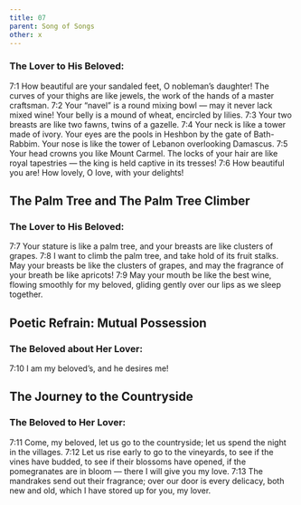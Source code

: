 ```yaml
---
title: 07
parent: Song of Songs
other: x
---
```


### The Lover to His Beloved:

<a name="7:1">7:1</a> How beautiful are your sandaled feet,
O nobleman’s daughter!
The curves of your thighs are like jewels,
the work of the hands of a master craftsman.
<a name="7:2">7:2</a> Your “navel” is a round mixing bowl — 
may it never lack mixed wine!
Your belly is a mound of wheat,
encircled by lilies.
<a name="7:3">7:3</a> Your two breasts are like two fawns,
twins of a gazelle.
<a name="7:4">7:4</a> Your neck is like a tower made of ivory.
Your eyes are the pools in Heshbon
by the gate of Bath-Rabbim.
Your nose is like the tower of Lebanon
overlooking Damascus.
<a name="7:5">7:5</a> Your head crowns you like Mount Carmel.
The locks of your hair are like royal tapestries — 
the king is held captive in its tresses!
<a name="7:6">7:6</a> How beautiful you are! How lovely,
O love, with your delights!

## The Palm Tree and The Palm Tree Climber

### The Lover to His Beloved:

<a name="7:7">7:7</a> Your stature is like a palm tree,
and your breasts are like clusters of grapes.
<a name="7:8">7:8</a> I want to climb the palm tree,
and take hold of its fruit stalks.
May your breasts be like the clusters of grapes,
and may the fragrance of your breath be like apricots!
<a name="7:9">7:9</a> May your mouth be like the best wine,
flowing smoothly for my beloved,
gliding gently over our lips as we sleep together.

## Poetic Refrain: Mutual Possession

### The Beloved about Her Lover:

<a name="7:10">7:10</a> I am my beloved’s,
and he desires me!

## The Journey to the Countryside

### The Beloved to Her Lover:

<a name="7:11">7:11</a> Come, my beloved, let us go to the countryside;
let us spend the night in the villages.
<a name="7:12">7:12</a> Let us rise early to go to the vineyards,
to see if the vines have budded,
to see if their blossoms have opened,
if the pomegranates are in bloom — 
there I will give you my love.
<a name="7:13">7:13</a> The mandrakes send out their fragrance;
over our door is every delicacy,
both new and old, which I have stored up for you, my lover.
